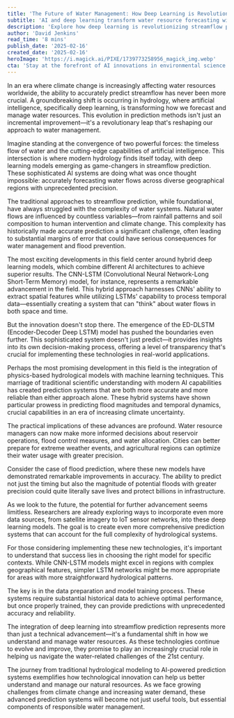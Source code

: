 ```yaml
---
title: 'The Future of Water Management: How Deep Learning is Revolutionizing Streamflow Prediction'
subtitle: 'AI and deep learning transform water resource forecasting with unprecedented accuracy'
description: 'Explore how deep learning is revolutionizing streamflow prediction, enabling unprecedented accuracy in water resource management. New hybrid AI models combine with physics-based approaches to transform how we forecast and manage water systems, crucial for addressing climate change challenges.'
author: 'David Jenkins'
read_time: '8 mins'
publish_date: '2025-02-16'
created_date: '2025-02-16'
heroImage: 'https://i.magick.ai/PIXE/1739773258956_magick_img.webp'
cta: 'Stay at the forefront of AI innovations in environmental science! Follow us on LinkedIn for the latest updates on how deep learning is transforming water resource management and other critical environmental challenges.'
---
```


In an era where climate change is increasingly affecting water resources worldwide, the ability to accurately predict streamflow has never been more crucial. A groundbreaking shift is occurring in hydrology, where artificial intelligence, specifically deep learning, is transforming how we forecast and manage water resources. This evolution in prediction methods isn't just an incremental improvement—it's a revolutionary leap that's reshaping our approach to water management.

Imagine standing at the convergence of two powerful forces: the timeless flow of water and the cutting-edge capabilities of artificial intelligence. This intersection is where modern hydrology finds itself today, with deep learning models emerging as game-changers in streamflow prediction. These sophisticated AI systems are doing what was once thought impossible: accurately forecasting water flows across diverse geographical regions with unprecedented precision.

The traditional approaches to streamflow prediction, while foundational, have always struggled with the complexity of water systems. Natural water flows are influenced by countless variables—from rainfall patterns and soil composition to human intervention and climate change. This complexity has historically made accurate prediction a significant challenge, often leading to substantial margins of error that could have serious consequences for water management and flood prevention.

The most exciting developments in this field center around hybrid deep learning models, which combine different AI architectures to achieve superior results. The CNN-LSTM (Convolutional Neural Network-Long Short-Term Memory) model, for instance, represents a remarkable advancement in the field. This hybrid approach harnesses CNNs' ability to extract spatial features while utilizing LSTMs' capability to process temporal data—essentially creating a system that can "think" about water flows in both space and time.

But the innovation doesn't stop there. The emergence of the ED-DLSTM (Encoder-Decoder Deep LSTM) model has pushed the boundaries even further. This sophisticated system doesn't just predict—it provides insights into its own decision-making process, offering a level of transparency that's crucial for implementing these technologies in real-world applications.

Perhaps the most promising development in this field is the integration of physics-based hydrological models with machine learning techniques. This marriage of traditional scientific understanding with modern AI capabilities has created prediction systems that are both more accurate and more reliable than either approach alone. These hybrid systems have shown particular prowess in predicting flood magnitudes and temporal dynamics, crucial capabilities in an era of increasing climate uncertainty.

The practical implications of these advances are profound. Water resource managers can now make more informed decisions about reservoir operations, flood control measures, and water allocation. Cities can better prepare for extreme weather events, and agricultural regions can optimize their water usage with greater precision.

Consider the case of flood prediction, where these new models have demonstrated remarkable improvements in accuracy. The ability to predict not just the timing but also the magnitude of potential floods with greater precision could quite literally save lives and protect billions in infrastructure.

As we look to the future, the potential for further advancement seems limitless. Researchers are already exploring ways to incorporate even more data sources, from satellite imagery to IoT sensor networks, into these deep learning models. The goal is to create even more comprehensive prediction systems that can account for the full complexity of hydrological systems.

For those considering implementing these new technologies, it's important to understand that success lies in choosing the right model for specific contexts. While CNN-LSTM models might excel in regions with complex geographical features, simpler LSTM networks might be more appropriate for areas with more straightforward hydrological patterns.

The key is in the data preparation and model training process. These systems require substantial historical data to achieve optimal performance, but once properly trained, they can provide predictions with unprecedented accuracy and reliability.

The integration of deep learning into streamflow prediction represents more than just a technical advancement—it's a fundamental shift in how we understand and manage water resources. As these technologies continue to evolve and improve, they promise to play an increasingly crucial role in helping us navigate the water-related challenges of the 21st century.

The journey from traditional hydrological modeling to AI-powered prediction systems exemplifies how technological innovation can help us better understand and manage our natural resources. As we face growing challenges from climate change and increasing water demand, these advanced prediction systems will become not just useful tools, but essential components of responsible water management.